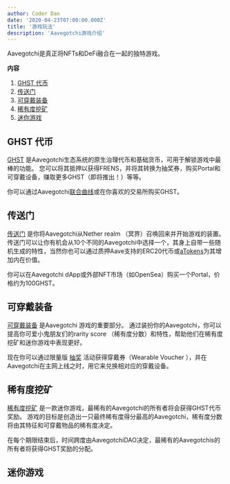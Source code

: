 ```yaml
---
author: Coder Dan
date: '2020-04-23T07:00:00.000Z'
title: '游戏玩法'
description: 'Aavegotchi游戏介绍'
---
```


Aavegotchi是真正将NFTs和DeFi融合在一起的独特游戏。

<div class="contentsBox">

**内容**

<ol>
<li><a href=#ghst-token>GHST 代币</a></li>
<li><a href=#portals>传送门</a></li>
<li><a href=#wearables>可穿戴装备</a></li>
<li><a href=#rarity-farming>稀有度挖矿</a></li>
<li><a href=#minigames>迷你游戏</a></li>
</ol>

</div>

## GHST 代币

[GHST](https://wiki.aavegotchi.com/en/ghst) 是Aavegotchi生态系统的原生治理代币和基础货币，可用于解锁游戏中最棒的功能。 您可以将其抵押以获得FRENS，并将其转换为抽奖券，购买Portal和可穿戴设备，赚取更多GHST（即将推出！）等等。

你可以通过Aavegotchi[联合曲线](https://wiki.aavegotchi.com/en/curve)或在你喜欢的交易所购买GHST。

## 传送门

[传送门](https://wiki.aavegotchi.com/en/portals) 是你将Aavegotchi从Nether realm （冥界）召唤回来并开始游戏的装置。 传送门可以让你有机会从10个不同的Aavegotchi中选择一个，其身上自带一些随机生成的特性，当然你也可以通过质押Aave支持的ERC20代币或[aTokens](https://wiki.aavegotchi.com/en/atokens)为其增加内在价值。

你可以在Aavegotchi dApp或外部NFT市场（如OpenSea）购买一个Portal，价格约为100GHST。

## 可穿戴装备

[可穿戴装备](https://wiki.aavegotchi.com/en/wearables) 是Aavegotchi 游戏的重要部分。 通过装扮你的Aavegotchi，你可以提高你可爱小鬼朋友们的rarity score （稀有度分数）和特性，帮助他们在稀有度挖矿和迷你游戏中表现更好。

现在你可以通过限量版 [抽奖](https://aavegotchi.medium.com/aavegotchi-raffles-a-frenly-guide-66f624c9bc60) 活动获得穿戴券（Wearable Voucher ），并在Aavegotchi在主网上线之时，用它来兑换相对应的穿戴设备。

## 稀有度挖矿

[稀有度挖矿](https://wiki.aavegotchi.com/en/rarity-farming#final-rarity-score) 是一款迷你游戏，最稀有的Aavegotchi的所有者将会获得GHST代币奖励。 游戏的目标是创造出一只最终稀有度得分最高的Aavegotchi，稀有度分数将由其特征和可穿戴物品的稀有度决定。

在每个期限结束后，时间跨度由AavegotchiDAO决定，最稀有的Aavegotchis的所有者将获得GHST奖励的分配。

## 迷你游戏
